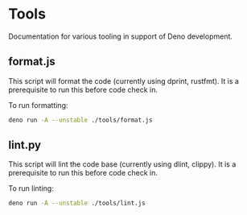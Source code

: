# Tools

Documentation for various tooling in support of Deno development.

## format.js

This script will format the code (currently using dprint, rustfmt). It is a
prerequisite to run this before code check in.

To run formatting:

```sh
deno run -A --unstable ./tools/format.js
```

## lint.py

This script will lint the code base (currently using dlint, clippy). It is a
prerequisite to run this before code check in.

To run linting:

```sh
deno run -A --unstable ./tools/lint.js
```
